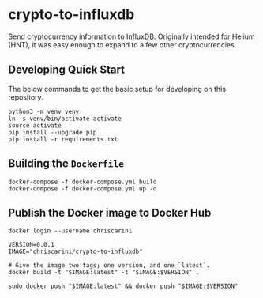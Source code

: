 # crypto-to-influxdb

Send cryptocurrency information to InfluxDB. Originally intended for Helium (HNT), it was easy enough to expand to a few
other cryptocurrencies.

## Developing Quick Start

The below commands to get the basic setup for developing on this repository.

```shell 
python3 -m venv venv
ln -s venv/bin/activate activate
source activate
pip install --upgrade pip
pip install -r requirements.txt
```



## Building the `Dockerfile`
```shell
docker-compose -f docker-compose.yml build
docker-compose -f docker-compose.yml up -d
```

## Publish the Docker image to Docker Hub
```shell
docker login --username chriscarini

VERSION=0.0.1
IMAGE="chriscarini/crypto-to-influxdb"

# Give the image two tags; one version, and one `latest`.
docker build -t "$IMAGE:latest" -t "$IMAGE:$VERSION" .

sudo docker push "$IMAGE:latest" && docker push "$IMAGE:$VERSION"
```